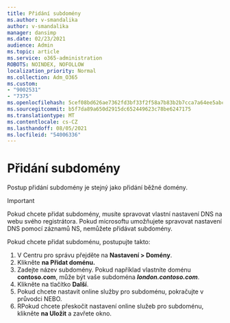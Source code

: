 ```yaml
---
title: Přidání subdomény
ms.author: v-smandalika
author: v-smandalika
manager: dansimp
ms.date: 02/23/2021
audience: Admin
ms.topic: article
ms.service: o365-administration
ROBOTS: NOINDEX, NOFOLLOW
localization_priority: Normal
ms.collection: Adm_O365
ms.custom:
- "9002531"
- "7375"
ms.openlocfilehash: 5cef08bd626ae7362fd3bf33f2f58a7b83b2b7cca7a64ee5abc9efaa546acd72
ms.sourcegitcommit: b5f7da89a650d2915dc652449623c78be6247175
ms.translationtype: MT
ms.contentlocale: cs-CZ
ms.lasthandoff: 08/05/2021
ms.locfileid: "54006336"
---
```

# <a name="add-a-subdomain"></a>Přidání subdomény

Postup přidání subdomény je stejný jako přidání běžné domény. 

> [!IMPORTANT]
> Pokud chcete přidat subdomény, musíte spravovat vlastní nastavení DNS na webu svého registrátora. Pokud microsoftu umožňujete spravovat nastavení DNS pomocí záznamů NS, nemůžete přidávat subdomény. 

Pokud chcete přidat subdoménu, postupujte takto:

1. V Centru pro správu přejděte na **Nastavení > Domény**.
2. Klikněte **na Přidat doménu.**
3. Zadejte název subdomény. Pokud například vlastníte doménu **contoso.com**, může být vaše subdoména **_london.contoso.com_**.
4. Klikněte na tlačítko **Další**.
5. Pokud chcete nastavit online služby pro subdoménu, pokračujte v průvodci NEBO.
6. RPokud chcete přeskočit nastavení online služeb pro subdoménu, klikněte **na Uložit** a zavřete okno.

